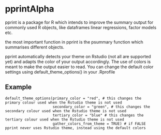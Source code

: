 # pprintAlpha
 
pprint is a package for R which intends to improve the summary output for commonly used R objects, like dataframes linear regressions, factor models etc. 

the most important function in pprint is the psummary function which summarises different objects. 

pprint automatically detects your theme on Rstudio (not all are supported yet) and adapts the color of your output accordingly. The use of colors is meant to make the output easier to read. You can change the default color settings using default_theme_options() in your .Rprofile

## Example


```
default_theme_options(primary_color = "red", # this changes the primary colour used when the Rstudio theme is not used
                      secondary_color = "green", # this changes the secondary colour used when the Rstudio theme is not used
                      tertiary_color = "blue" # this changes the tertiary colour used when the Rstudio theme is not used
                      gather_colors_from_theme = TRUE) # if FALSE pprint never uses Rstudio theme, instead using the default colors
```
